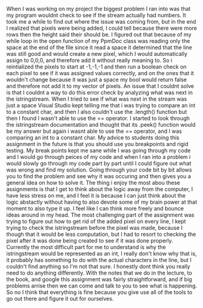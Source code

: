 When I was working on my project the biggest problem I ran into was that my program wouldnt check to see if the
stream actually had numbers. It took me a while to find out where the issue was coming from, but in the end I
realized that pixels were being added, I could tell because there were more rows then the height said their 
should be. I figured out that because of my while loop in the open function of my PpmDoc class was reading only 
the space at the end of the file since it read a space it determined that the line was still good and would 
create a new pixel, which I would automatically assign to 0,0,0, and therefore add it without really meaning to.
So i reintialized the pixels to start at -1,-1,-1 and then run a boolean check on each pixel to see if it was 
assigned values correctly, and on the ones that it wouldn't change because it was just a space my bool would 
return false and therefore not add it to my vector of pixels. An issue that I couldnt solve is that I couldnt
a way to do this error check by analyzing what was next in the istringstream. When I tried to see if what was
next in the stream was just a space Visual Studio kept telling me that i was trying to compare an int to a 
constant char, and then I also couldn't use the .length() function but then I found I wasn't able to use the
== operator. I started to look through the istringstream documentation and thought that its .peek() function
would be my answer but again i wasnt able to use the == operator, and I was comparing an int to a constant char.
My advice to students doing this assignment in the future is that you should use you breakpoints and rigid 
testing. My break points kept me sane while I was going through my code and I would go through peices of my code
and when I ran into a problem i would slowly go through my code part by part until I could figure out what was 
wrong and find my solution. Going through your code bit by bit allows you to find the problem and see why it 
was occuring and then gives you a general idea on how to solve it. The thing i enjoy the most abou these 
assignments is that I get to think about the logic away from the computer, I have less stress on me, and I 
feel it is because I can just think about the logic abstactly without having to also devote some of my brain
power at that moment to also type it up. I feel like I can think more freely and bounce ideas around in my
head. The most challenging part of the assignment was trying to figure out how to get rid of the added pixel on
every line, I kept trying to check the istringstream before the pixel was made, because I though that it would
be less computation, but I had to resort to checking the pixel after it was done being created to see if it was
done properly. Currently the most difficult part for me to understand is why the istringstream would be
represented as an int, I really don't know why that is, it probably has something to do with the actual 
characters in the line, but I couldn't find anything so I'm not that sure. I honestly dont think you really need
to do anything differently. With the notes that we do in the lecture, to the book, and google this assignment was
fairly straightforward, and if big problems arrise then we can come and talk to you to see what is happening. So
no I think that everything is fine because you give use all of the tools to go out there and figure it out for
ourselves.